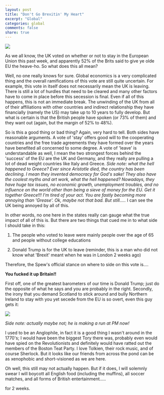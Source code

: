 ```yaml
---
layout: post
title: "Don't Go Brexitin' My Heart"
excerpt: "Global"
categories: global
comments: false
share: true
---
```


![](https://shawglobalnews.files.wordpress.com/2016/06/british-eu-flag.jpg?quality=70&strip=all&w=720&h=480&crop=1)



As we all know, the UK voted on whether or not to stay in the European Union this past week, and apparently 52% of the Brits said to give ye olde EU the heave-ho. So what does this all mean?

Well, no one really knows for sure. Global economics is a very complicated thing and the overall ramifications of this vote are still quite uncertain. For example, this vote in itself does not necessarily mean the UK is leaving. There is still a lot of hurdles that need to be cleared and many other factors have to come in place before this secession is final. Even if all of this happens, this is not an immediate break. The unwinding of the UK from all of their affiliations with other countries and indirect relationship they have financially (namely the US) may take up to 10 years to fully develop. But what is certain is that the British people have spoken (or 73% of them) and they want out (again, but the margin of 52% to 48%).


So is this a good thing or bad thing? Again, very hard to tell. Both sides have reasonable arguments. A vote of 'stay' offers good will to the cooperating countries and the free trade agreements they have formed over the years have benefited all concerned to some degree. A vote of 'leave' is understandable as well, I mean the two strongest forces behind the 'success' of the EU are the UK and Germany, and they really are pulling a lot of dead weight countries like Italy and Greece. *Side note: what the hell happened to Greece? Ever since Aristotle died, the country has been declining. I mean they invented democracy for God's sake! They also have the coolest myths and art work, what the hell happened? Nowadays, they have huge tax issues, no economic growth, unemployment troubles, and no influence on the world other than being a sieve of money for the EU. Get it together Greece!!! I'm tired of your act. You are fastly becoming more annoying than 'Grease'. Ok, maybe not that bad. But still.....* I can see the UK being annoyed by all of this.


In other words, no one here in the states really can gauge what the true impact of all of this is. But there are two things that cued me in to what side I should take in this:

1. The people who voted to leave were mainly people over the age of 65 and people without college educations

2. Donald Trump is for the UK to leave (reminder, this is a man who did not know what 'Brexit' meant when he was in London 2 weeks ago)


Therefore, the Spew's official stance on where to side on this vote is....


**You fucked it up Britain!!**


First off, one of the greatest barometers of our time is Donald Trump; just do the opposite of what he says and you are probably in the right. Secondly, the irony that you demand Scotland to stick around and bully Northern Ireland to stay with you yet secede from the EU is so overt, even this guy gets it:


![](https://i.guim.co.uk/img/media/b0c9844f455be7f1fa33f0f4e693c3b405d6a4f0/667_227_2105_1262/master/2105.jpg?w=620&q=55&auto=format&usm=12&fit=max&s=c6cb31d22c65bda5d0b96b401b21b77d)

*Side note: actually maybe not; he is making a run at PM now!*


I used to be an Anglophile, in fact it is a good thing I wasn't around in the 1770's; I would have been the biggest Tory there was, probably even would have spied on the Revolutionists and definitely would have ratted out the members of the Boston Teat Party. I love Tolkien, their rock music, and of course Sherlock. But it looks like our friends from across the pond can be as xenophobic and short-visioned as we are here. 


Oh well, this still may not actually happen. But if it does, I will solemnly swear I will boycott all English food (including the muffins), all soccer matches, and all forms of British entertainment.....

for 2 weeks.




